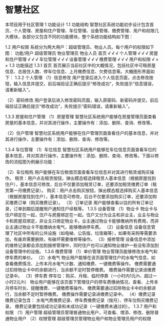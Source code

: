 # 智慧社区

本项目用于社区管理
1	功能设计
1.1	功能结构
智慧社区系统功能初步设计包含首页、个人管理、房屋和住户管理、车位管理、设备管理、缴费管理、用户和权限几大模块，各部分又包含不同的功能模块，整个系统功能结构如下图： 
 
1.2	用户权限
系统分为两大用户：超级管理员、物业人员。每个用户的权限如下图：
功能/用户	超级管理员	物业管理员	物业人员
首页	√	√	√
个人管理	√	√	√
房屋和住户管理	√	√	√
车位管理	√	√	√
设备管理	√	√	√
缴费管理	√	√	√
用户和权限	√	×	×
1.3	功能描述
1.3.1	首页
首页展示当前社区中的大概情况，包括社区中可租房屋信息、总居住人数、停车位信息、上月缴费信息、欠费信息等。大概图形界面如下：
1.3.2	个人管理
（1）信息修改
用户登录后进入个人信息页面，点击修改按钮，输入信息并提交，前后端验证正确后提示“修改成功”，失败提示“信息错误，请重新输入”。
 

（2）密码修改
用户登录后进入修改密码页面，输入原密码、新密码并提交，前后端验证正确后提示“修改成功”，失败提示“密码错误，请重新输入”。
 
1.3.3	房屋和住户管理
（1）房屋管理
智慧社区系统用户能够在房屋管理页面查看房屋的基本信息，并对其进行操作，主要操作有：添加、删除、查询、修改等。
 


（2）住户管理
智慧社区系统用户能够在住户管理页面查看住户的基本信息，并对其进行操作，主要操作有：添加、删除、查询、修改等。
 
1.3.4	车位管理
（1）车位信息
智慧社区系统用户能够在车位信息页面查看车位的基本信息，并对其进行操作，主要操作有：添加、删除、查询、修改等。下面以修改的流程图为例展示功能：
 

（2）车位租购
用户能够在车位租借页面查看车位信息并对其进行租赁或购买操作。
租赁：用户点击租赁按钮，弹出模态框选择租赁人基本信息（根据房屋找到住户），基本信息可修改，后台不仅要添加租赁订单，还要添加租赁缴费订单（租赁第一月缴费记录）。
购买：用户点击购买按钮，弹出模态框选择购买人基本信息（根据房屋找到住户），基本信息可修改，后台不仅要添加购买订单，还要添加购买缴费订单（购买缴费记录）。
（3）订单记录
用户能够查看以往的所有订单记录，订单到期后提醒用户通知住户续租等。
1.3.5	设备管理
（1）物业卡
物业卡与住户绑定在一起，住户与房屋绑定在一起。住户又分为业主和非业主，业主与物业卡和房屋双绑定，非业主只绑定物业卡。业主通过物业卡能够缴纳所有费用，而非业主通过物业卡不能缴纳水电气，能够缴纳停车费。
（2）设备信息
设备信息管理了社区中所有的公共设施（如电梯、公告版、垃圾箱等），如果有采购等需要添加，有废弃需要删除，有破坏需要维修等操作。
（3）报修管理
设备信息中添加的维修记录都会添加到报修管理中，同时住户也可以通知物业维护一些没有添加到设备管理中的设施。
1.3.6	缴费管理
（1）单价管理
物业管理员能够修改水电气和停车费的单价。
（2）水电气
物业用户能够在该页面管理住户的水电气信息，如查看缴费情况、上传本月水电气计数、通知缴费、一键缴费等操作。
缴费需要通过扣除物业卡中的余额进行，当余额不足时暂停缴费。
缴费操作需要记录进缴费记录中。
（3）停车费
停车位：购买、月租、临时停靠（一小时内1元/h、超过一小时2元/h）
物业用户能够在该页面下管理住户的停车费缴纳情况，查看、上传本月停车时长、提醒缴费、一键缴费等操作。
缴费需要通过扣除物业卡中的余额进行，当余额不足时暂停缴费。
缴费操作需要记录进缴费记录中。
（4）缴费记录
缴费记录包含：
水电气费缴费记录、停车费缴费记录（按月）、停车位购买缴费记录。
缴费记录要包括成功记录和未成功记录（一键缴费未通过的）。
1.3.7	用户和权限
（1）用户管理
超级管理员管理普通物业用户，可查看、增添、修改、删除普通物业用户
（2）权限管理
超级管理员管理物业用户和物业管理员用户的权限
